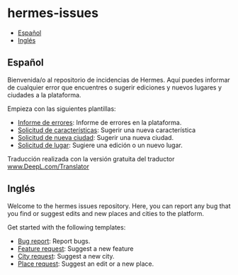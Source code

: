# hermes-issues

- [Español](#español)
- [Inglés](#inglés)

## Español

Bienvenida/o al repositorio de incidencias de Hermes. Aquí puedes informar de cualquier error que encuentres o sugerir ediciones y nuevos lugares y ciudades a la plataforma.

Empieza con las siguientes plantillas:

- [Informe de errores](https://github.com/SrGMC/hermes-issues/issues/new?assignees=SrGMC&labels=bug&template=es_bug_report.md&title=%5BBUG%5D+): Informe de errores en la plataforma.
- [Solicitud de características](https://github.com/SrGMC/hermes-issues/issues/new?assignees=SrGMC&labels=enhancement&template=es_feature_request.md&title=%5BFEATURE%5D+): Sugerir una nueva característica
- [Solicitud de nueva ciudad](https://github.com/SrGMC/hermes-issues/issues/new?assignees=SrGMC&labels=city+request&template=es_city_request.md&title=%5BCIUDAD%5D+): Sugerir una nueva ciudad.
- [Solicitud de lugar](https://github.com/SrGMC/hermes-issues/issues/new?assignees=SrGMC&labels=place+request&template=es_place_request.md&title=%5BLUGAR%5D+): Sugiere una edición o un nuevo lugar.

Traducción realizada con la versión gratuita del traductor www.DeepL.com/Translator

## Inglés

Welcome to the hermes issues repository. Here, you can report any bug that you find or suggest edits and new places and cities to the platform.

Get started with the following templates:
- [Bug report](https://github.com/SrGMC/hermes-issues/issues/new?assignees=SrGMC&labels=bug&template=en_bug_report.md&title=%5BBUG%5D+): Report bugs.
- [Feature request](https://github.com/SrGMC/hermes-issues/issues/new?assignees=SrGMC&labels=enhancement&template=en_feature_request.md&title=%5BFEATURE%5D+): Suggest a new feature
- [City request](https://github.com/SrGMC/hermes-issues/issues/new?assignees=SrGMC&labels=city+request&template=en_city_request.md&title=%5BCITY%5D+): Suggest a new city.
- [Place request](https://github.com/SrGMC/hermes-issues/issues/new?assignees=SrGMC&labels=place+request&template=en_place_request.md&title=%5BPLACE%5D+): Suggest an edit or a new place.
